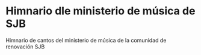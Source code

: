 # Himnario dle ministerio de música de SJB
Himnario de cantos del ministerio de música de la comunidad de renovación SJB
